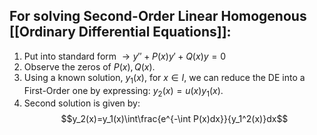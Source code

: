 ## For solving Second-Order Linear Homogenous [[Ordinary Differential Equations]]:

1. Put into standard form $\to y''+P(x)y'+Q(x)y=0$
2. Observe the zeros of $P(x), Q(x)$.
3. Using a known solution, $y_1(x)$, for $x\in I$, we can reduce the DE into a First-Order one by expressing: $y_2(x)=u(x)y_1(x)$.
4. Second solution is given by: 
$$y_2(x)=y_1(x)\int\frac{e^{-\int P(x)dx}}{y_1^2(x)}dx$$